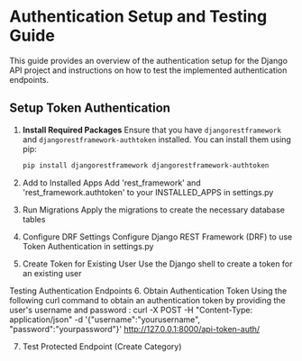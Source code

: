 # Authentication Setup and Testing Guide

This guide provides an overview of the authentication setup for the Django API project and instructions on how to test the implemented authentication endpoints.

## Setup Token Authentication

1. **Install Required Packages**
   Ensure that you have `djangorestframework` and `djangorestframework-authtoken` installed. You can install them using pip:
   ```bash
   pip install djangorestframework djangorestframework-authtoken
2. Add to Installed Apps Add 'rest_framework' and 'rest_framework.authtoken' to your INSTALLED_APPS in settings.py

3. Run Migrations Apply the migrations to create the necessary database tables
4. Configure DRF Settings Configure Django REST Framework (DRF) to use Token Authentication in settings.py

5. Create Token for Existing User Use the Django shell to create a token for an existing user

Testing Authentication Endpoints
6. Obtain Authentication Token
Using the following curl command to obtain an authentication token by providing the user's username and password : curl -X POST -H "Content-Type: application/json" -d '{"username":"yourusername", "password":"yourpassword"}' http://127.0.0.1:8000/api-token-auth/

7. Test Protected Endpoint (Create Category)